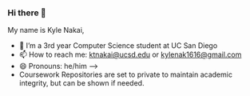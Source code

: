 ### Hi there 👋

My name is Kyle Nakai,

- 🔭 I’m a 3rd year Computer Science student at UC San Diego
- 📫 How to reach me: ktnakai@ucsd.edu or kylenak1616@gmail.com
- 😄 Pronouns: he/him 
-->
- Coursework Repositories are set to private to maintain academic integrity, but can be shown if needed.
